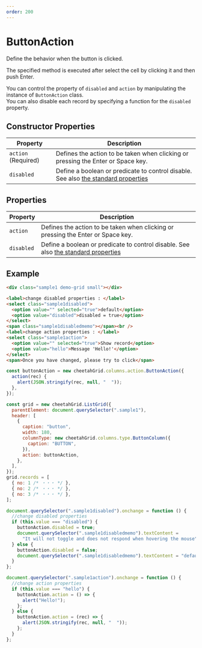 ```yaml
---
order: 200
---
```


# ButtonAction

Define the behavior when the button is clicked.

The specified method is executed after select the cell by clicking it and then push Enter.

You can control the property of `disabled` and `action` by manipulating the instance of `ButtonAction` class.  
You can also disable each record by specifying a function for the `disabled` property.

## Constructor Properties

| Property            | Description                                                                          |
| ------------------- | ------------------------------------------------------------------------------------ |
| `action` (Required) | Defines the action to be taken when clicking or pressing the Enter or Space key.     |
| `disabled`          | Define a boolean or predicate to control disable. See also [the standard properties] |

[the standard properties]: ./standard-properties.md

## Properties

| Property   | Description                                                                          |
| ---------- | ------------------------------------------------------------------------------------ |
| `action`   | Defines the action to be taken when clicking or pressing the Enter or Space key.     |
| `disabled` | Define a boolean or predicate to control disable. See also [the standard properties] |

## Example

<code-preview>

```html
<div class="sample1 demo-grid small"></div>

<label>change disabled properties : </label>
<select class="sample1disabled">
  <option value="" selected="true">default</option>
  <option value="disabled">disabled = true</option>
</select>
<span class="sample1disabledmemo"></span><br />
<label>change action properties : </label>
<select class="sample1action">
  <option value="" selected="true">Show record</option>
  <option value="hello">Message 'Hello!'</option>
</select>
<span>Once you have changed, please try to click</span>
```

```js
const buttonAction = new cheetahGrid.columns.action.ButtonAction({
  action(rec) {
    alert(JSON.stringify(rec, null, "  "));
  },
});

const grid = new cheetahGrid.ListGrid({
  parentElement: document.querySelector(".sample1"),
  header: [
    {
      caption: "button",
      width: 180,
      columnType: new cheetahGrid.columns.type.ButtonColumn({
        caption: "BUTTON",
      }),
      action: buttonAction,
    },
  ],
});
grid.records = [
  { no: 1 /* ・・・ */ },
  { no: 2 /* ・・・ */ },
  { no: 3 /* ・・・ */ },
];

document.querySelector(".sample1disabled").onchange = function () {
  //change disabled properties
  if (this.value === "disabled") {
    buttonAction.disabled = true;
    document.querySelector(".sample1disabledmemo").textContent =
      "It will not toggle and does not respond when hovering the mouse";
  } else {
    buttonAction.disabled = false;
    document.querySelector(".sample1disabledmemo").textContent = "default";
  }
};

document.querySelector(".sample1action").onchange = function () {
  //change action properties
  if (this.value === "hello") {
    buttonAction.action = () => {
      alert("Hello!");
    };
  } else {
    buttonAction.action = (rec) => {
      alert(JSON.stringify(rec, null, "  "));
    };
  }
};
```

</code-preview>
